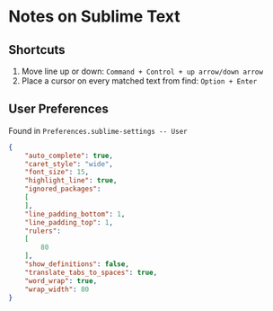 # Notes on Sublime Text

## Shortcuts
1. Move line up or down: `Command + Control + up arrow/down arrow`
2. Place a cursor on every matched text from find: `Option + Enter`

## User Preferences
Found in `Preferences.sublime-settings -- User`
```json
{
	"auto_complete": true,
	"caret_style": "wide",
	"font_size": 15,
	"highlight_line": true,
	"ignored_packages":
	[
	],
	"line_padding_bottom": 1,
	"line_padding_top": 1,
	"rulers":
	[
		80
	],
	"show_definitions": false,
	"translate_tabs_to_spaces": true,
	"word_wrap": true,
	"wrap_width": 80
}
```
